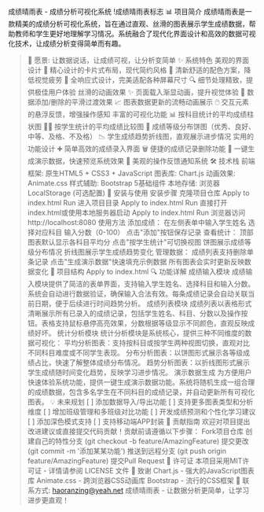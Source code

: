 成绩晴雨表 - 成绩分析可视化系统
!成绩晴雨表标志
📊 项目简介
成绩晴雨表是一款精美的成绩分析可视化系统，旨在通过直观、丝滑的图表展示学生成绩数据，帮助教师和学生更好地理解学习情况。系统融合了现代化界面设计和高效的数据可视化技术，让成绩分析变得简单而有趣。
> 📌 愿景: 让数据说话，让成绩可视，让分析变简单
✨ 系统特色
美观的界面设计
🎨 精心设计的卡片式布局，现代简约风格
🌈 清新舒适的配色方案，降低视觉疲劳
📱 全响应式设计，完美适配各种屏幕尺寸
🔍 细节处理精致，提供极佳用户体验
丝滑的动画效果
✨ 页面载入渐显动画，提升视觉体验
🔄 数据添加/删除的平滑过渡效果
📈 图表数据更新的流畅动画展示
🖱️ 交互元素的悬浮反馈，增强操作感知
丰富的可视化功能
📊 按科目统计的平均成绩柱状图
👨‍🎓 按学生统计的平均成绩比较图
🥧 成绩等级分布饼图（优秀、良好、中等、及格、不及格）
📉 学生成绩趋势折线图，直观展示进步情况
实用的功能设计
➕ 简单高效的成绩录入界面
🗑️ 便捷的成绩记录删除功能
🧪 一键生成演示数据，快速预览系统效果
🔔 美观的操作反馈通知系统
🛠️ 技术栈
前端框架: 原生HTML5 + CSS3 + JavaScript
图表库: Chart.js
动画效果: Animate.css
样式辅助: Bootstrap 5基础组件
本地存储: 浏览器LocalStorage (可选配置)
📲 安装与使用
安装步骤
克隆项目仓库
Apply to index.html
Run
进入项目目录
Apply to index.html
Run
直接打开index.html或使用本地服务器启动
Apply to index.html
Run
浏览器访问 http://localhost:8080
使用方法
添加成绩：
在左侧表单中输入学生姓名
选择对应科目
输入分数（0-100）
点击"添加"按钮保存记录
查看统计：
顶部图表默认显示各科目平均分
点击"按学生统计"可切换视图
饼图展示成绩等级分布情况
折线图展示学生成绩趋势变化
管理数据：
成绩列表支持删除单条记录
点击"生成演示数据"快速填充示例数据
所有图表会实时更新反映数据变化
📁 项目结构
Apply to index.html
🔍 功能详解
成绩输入模块
成绩输入模块提供了简洁的表单界面，支持输入学生姓名、选择科目和输入分数。系统会自动进行数据验证，确保输入合法有效。每条成绩记录会自动关联当前日期，便于后续进行时间趋势分析。
成绩列表模块
成绩列表以表格形式清晰展示所有已录入的成绩记录，包括学生姓名、科目、分数以及操作按钮。表格支持鼠标悬停高亮效果，分数根据等级显示不同颜色，直观反映成绩好坏。
统计分析模块
统计分析模块是系统核心，提供三种不同维度的数据可视化：
平均分析图表：支持按科目或按学生两种视图切换，直观对比不同科目难度或不同学生表现。
分布分析图表：以饼图形式展示各等级成绩占比，快速了解整体成绩分布情况。
趋势分析图表：以折线图形式展示学生成绩随时间变化趋势，反映学习进步情况。
演示数据生成
为方便用户快速体验系统功能，提供一键生成演示数据功能。系统将随机生成一组合理的成绩数据，包含多名学生在不同科目的成绩记录，并自动更新所有可视化图表。
💡 未来规划
[ ] 添加数据导入/导出功能
[ ] 支持更多图表类型和分析维度
[ ] 增加班级管理和多班级对比功能
[ ] 开发成绩预测和个性化学习建议
[ ] 添加深色模式支持
[ ] 支持移动端APP封装
📝 贡献指南
欢迎对项目提出改进建议或直接提交代码贡献！贡献前请遵循以下步骤：
Fork项目仓库
创建自己的特性分支 (git checkout -b feature/AmazingFeature)
提交更改 (git commit -m '添加某某功能')
推送到远程分支 (git push origin feature/AmazingFeature)
提交Pull Request
📜 许可证
本项目采用MIT许可证 - 详情请参阅 LICENSE 文件
🤝 致谢
Chart.js - 强大的JavaScript图表库
Animate.css - 跨浏览器CSS动画库
Bootstrap - 流行的CSS框架
📧 联系方式: haoranzing@yeah.net
> 成绩晴雨表 - 让数据分析更简单，让学习进步更直观！
